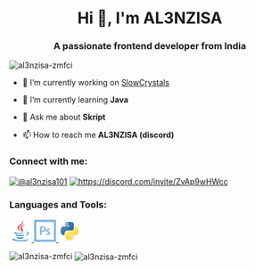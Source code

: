 <h1 align="center">Hi 👋, I'm AL3NZISA</h1>
<h3 align="center">A passionate frontend developer from India</h3>

<p align="left"> <img src="https://komarev.com/ghpvc/?username=al3nzisa-zmfci&label=Profile%20views&color=0e75b6&style=flat" alt="al3nzisa-zmfci" /> </p>

- 🔭 I’m currently working on [SlowCrystals](slowcrystals.xyz)

- 🌱 I’m currently learning **Java**

- 💬 Ask me about **Skript**

- 📫 How to reach me **AL3NZISA (discord)**

<h3 align="left">Connect with me:</h3>
<p align="left">
<a href="https://www.youtube.com/c/@al3nzisa102" target="blank"><img align="center" src="https://raw.githubusercontent.com/rahuldkjain/github-profile-readme-generator/master/src/images/icons/Social/youtube.svg" alt="@al3nzisa101" height="30" width="40" /></a>
<a href="https://discord.gg/https://discord.com/invite/ZvAp9wHWcc" target="blank"><img align="center" src="https://raw.githubusercontent.com/rahuldkjain/github-profile-readme-generator/master/src/images/icons/Social/discord.svg" alt="https://discord.com/invite/ZvAp9wHWcc" height="30" width="40" /></a>
</p>

<h3 align="left">Languages and Tools:</h3>
<p align="left"> <a href="https://www.java.com" target="_blank" rel="noreferrer"> <img src="https://raw.githubusercontent.com/devicons/devicon/master/icons/java/java-original.svg" alt="java" width="40" height="40"/> </a> <a href="https://www.photoshop.com/en" target="_blank" rel="noreferrer"> <img src="https://raw.githubusercontent.com/devicons/devicon/master/icons/photoshop/photoshop-line.svg" alt="photoshop" width="40" height="40"/> </a> <a href="https://www.python.org" target="_blank" rel="noreferrer"> <img src="https://raw.githubusercontent.com/devicons/devicon/master/icons/python/python-original.svg" alt="python" width="40" height="40"/> </a> </p>

<p><img align="left" src="https://github-readme-stats.vercel.app/api/top-langs?username=al3nzisa-zmfci&show_icons=true&locale=en&layout=compact" alt="al3nzisa-zmfci" /></p>

<p>&nbsp;<img align="center" src="https://github-readme-stats.vercel.app/api?username=al3nzisa-zmfci&show_icons=true&locale=en" alt="al3nzisa-zmfci" /></p>
